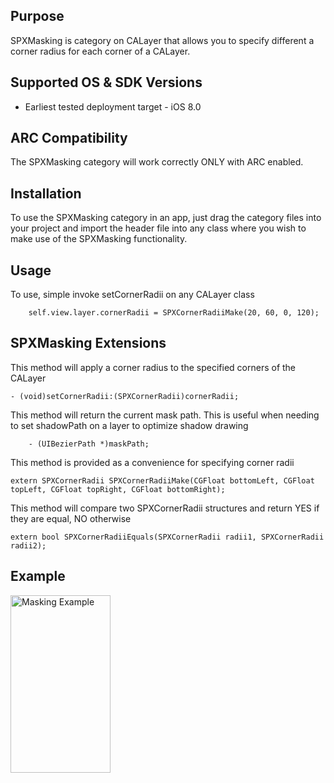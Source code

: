 Purpose
--------------

SPXMasking is category on CALayer that allows you to specify different a corner radius for each corner of a CALayer.


Supported OS & SDK Versions
-----------------------------

* Earliest tested deployment target - iOS 8.0


ARC Compatibility
------------------

The SPXMasking category will work correctly ONLY with ARC enabled.



Installation
--------------

To use the SPXMasking category in an app, just drag the category files into your project and import the header file into any class where you wish to make use of the SPXMasking functionality.

Usage
-------

To use, simple invoke setCornerRadii on any CALayer class

		self.view.layer.cornerRadii = SPXCornerRadiiMake(20, 60, 0, 120);


SPXMasking Extensions
----------------------

This method will apply a corner radius to the specified corners of the CALayer

    - (void)setCornerRadii:(SPXCornerRadii)cornerRadii;

This method will return the current mask path. This is useful when needing to set shadowPath on a layer to optimize shadow drawing

		- (UIBezierPath *)maskPath;

This method is provided as a convenience for specifying corner radii

    extern SPXCornerRadii SPXCornerRadiiMake(CGFloat bottomLeft, CGFloat topLeft, CGFloat topRight, CGFloat bottomRight);

This method will compare two SPXCornerRadii structures and return YES if they are equal, NO otherwise

	extern bool SPXCornerRadiiEquals(SPXCornerRadii radii1, SPXCornerRadii radii2);


Example
-------

<img src="http://shaps.me/assets/img/blog/masking.jpg" width=160 height=284 alt="Masking Example" />
